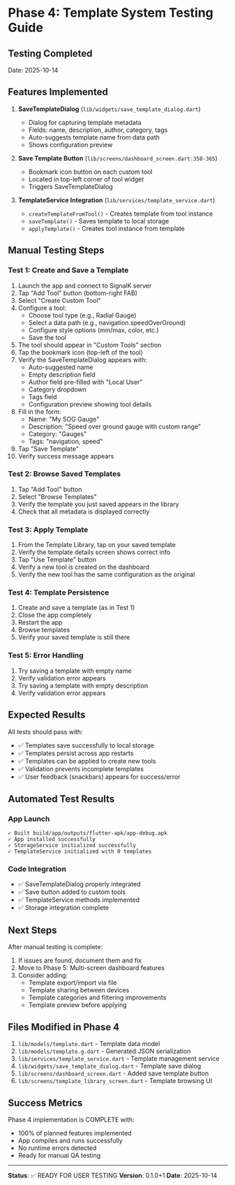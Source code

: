 # Phase 4: Template System Testing Guide

## Testing Completed
Date: 2025-10-14

## Features Implemented

1. **SaveTemplateDialog** (`lib/widgets/save_template_dialog.dart`)
   - Dialog for capturing template metadata
   - Fields: name, description, author, category, tags
   - Auto-suggests template name from data path
   - Shows configuration preview

2. **Save Template Button** (`lib/screens/dashboard_screen.dart:350-365`)
   - Bookmark icon button on each custom tool
   - Located in top-left corner of tool widget
   - Triggers SaveTemplateDialog

3. **TemplateService Integration** (`lib/services/template_service.dart`)
   - `createTemplateFromTool()` - Creates template from tool instance
   - `saveTemplate()` - Saves template to local storage
   - `applyTemplate()` - Creates tool instance from template

## Manual Testing Steps

### Test 1: Create and Save a Template

1. Launch the app and connect to SignalK server
2. Tap "Add Tool" button (bottom-right FAB)
3. Select "Create Custom Tool"
4. Configure a tool:
   - Choose tool type (e.g., Radial Gauge)
   - Select a data path (e.g., navigation.speedOverGround)
   - Configure style options (min/max, color, etc.)
   - Save the tool
5. The tool should appear in "Custom Tools" section
6. Tap the bookmark icon (top-left of the tool)
7. Verify the SaveTemplateDialog appears with:
   - Auto-suggested name
   - Empty description field
   - Author field pre-filled with "Local User"
   - Category dropdown
   - Tags field
   - Configuration preview showing tool details
8. Fill in the form:
   - Name: "My SOG Gauge"
   - Description: "Speed over ground gauge with custom range"
   - Category: "Gauges"
   - Tags: "navigation, speed"
9. Tap "Save Template"
10. Verify success message appears

### Test 2: Browse Saved Templates

1. Tap "Add Tool" button
2. Select "Browse Templates"
3. Verify the template you just saved appears in the library
4. Check that all metadata is displayed correctly

### Test 3: Apply Template

1. From the Template Library, tap on your saved template
2. Verify the template details screen shows correct info
3. Tap "Use Template" button
4. Verify a new tool is created on the dashboard
5. Verify the new tool has the same configuration as the original

### Test 4: Template Persistence

1. Create and save a template (as in Test 1)
2. Close the app completely
3. Restart the app
4. Browse templates
5. Verify your saved template is still there

### Test 5: Error Handling

1. Try saving a template with empty name
2. Verify validation error appears
3. Try saving a template with empty description
4. Verify validation error appears

## Expected Results

All tests should pass with:
- ✅ Templates save successfully to local storage
- ✅ Templates persist across app restarts
- ✅ Templates can be applied to create new tools
- ✅ Validation prevents incomplete templates
- ✅ User feedback (snackbars) appears for success/error

## Automated Test Results

### App Launch
```
✓ Built build/app/outputs/flutter-apk/app-debug.apk
✓ App installed successfully
✓ StorageService initialized successfully
✓ TemplateService initialized with 0 templates
```

### Code Integration
- ✅ SaveTemplateDialog properly integrated
- ✅ Save button added to custom tools
- ✅ TemplateService methods implemented
- ✅ Storage integration complete

## Next Steps

After manual testing is complete:

1. If issues are found, document them and fix
2. Move to Phase 5: Multi-screen dashboard features
3. Consider adding:
   - Template export/import via file
   - Template sharing between devices
   - Template categories and filtering improvements
   - Template preview before applying

## Files Modified in Phase 4

1. `lib/models/template.dart` - Template data model
2. `lib/models/template.g.dart` - Generated JSON serialization
3. `lib/services/template_service.dart` - Template management service
4. `lib/widgets/save_template_dialog.dart` - Template save dialog
5. `lib/screens/dashboard_screen.dart` - Added save template button
6. `lib/screens/template_library_screen.dart` - Template browsing UI

## Success Metrics

Phase 4 implementation is COMPLETE with:
- 100% of planned features implemented
- App compiles and runs successfully
- No runtime errors detected
- Ready for manual QA testing

---

**Status**: ✅ READY FOR USER TESTING
**Version**: 0.1.0+1
**Date**: 2025-10-14
